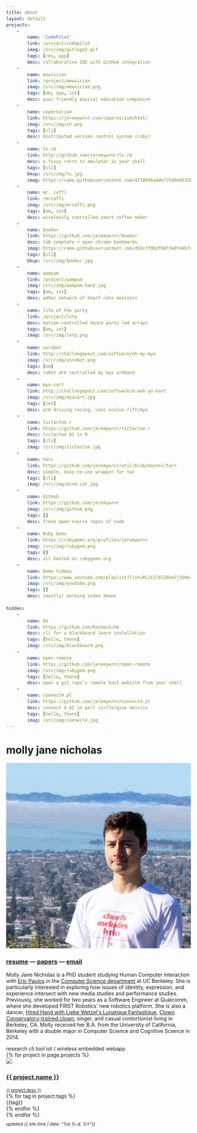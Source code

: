 ```yaml
---
title: about
layout: default
projects:
    -
        name: 'CodePilot'
        link: /project/codepilot
        imag: /src/img/gitlogo2.gif
        tags: [res, app]
        desc: collaborative IDE with GitHub integration
    -
        name: mewsician
        link: /project/mewsician
        imag: /src/img/mewsician.png
        tags: [em, app, iot]
        desc: your friendly musical education companion
    -
        name: copernicium
        link: https://jeremywrnr.com/copernicium/html/
        imag: /src/img/cn.png
        tags: [cli]
        desc: distributed version control system (ruby)
    -
        name: tv.rb
        link: http://github.com/jeremywrnr/tv.rb
        desc: a fuzzy retro tv emulator in your shell
        tags: [cli]
        bkup: /src/img/tv.jpg
        imag: https://camo.githubusercontent.com/4710696a4de77540e0532b2513476ef0dbc2b52d/687474703a2f2f692e696d6775722e636f6d2f69325a557059682e676966
    -
        name: mr. coffi
        link: /mrcoffi
        imag: /src/img/mrcoffi.png
        tags: [em, iot]
        desc: wirelessly controlled smart coffee maker
    -
        name: booker
        link: https://github.com/jeremywrnr/booker
        desc: tab complete + open chrome bookmarks
        imag: https://camo.githubusercontent.com/d5bcff9b2f68f340f445fd1e24df4fc4cb9bcd62/687474703a2f2f692e696d6775722e636f6d2f7979647162336d2e676966
        tags: [cli]
        bkup: /src/img/booker.jpg
    -
        name: wampum
        link: /project/wampum
        imag: /src/img/wampum-hand.jpg
        tags: [em, iot]
        desc: adhoc network of heart-rate monitors
    -
        name: life of the party
        link: /project/lotp
        desc: motion-controlled dance party led arrays
        tags: [em, iot]
        imag: /src/img/lotp.png
    -
        name: unrobot
        link: http://challengepost.com/software/oh-my-myo
        imag: /src/img/unrobot.png
        tags: [em]
        desc: robot arm controlled by myo armband
    -
        name: myo-cart
        link: http://challengepost.com/software/m-aah-yo-kart
        imag: /src/img/myocart.jpg
        tags: [iot]
        desc: arm driving racing, uses oculus rift/myo
    -
        name: tictactoe.r
        link: https://github.com/jeremywrnr/tictactoe.r
        desc: tictactoe AI in R
        tags: [cli]
        imag: /src/img/tictactoe.jpg
    -
        name: tarr
        link: https://github.com/jeremywrnr/util/blob/master/tarr
        desc: simple, easy-to-use wrapper for tar
        tags: [cli]
        imag: /src/img/mind-cat.jpg
    -
        name: GitHub
        link: https://github.com/jeremywrnr
        imag: /src/img/github.png
        tags: []
        desc: fresh open-source repos of code
    -
        name: Ruby Gems
        link: https://rubygems.org/profiles/jeremywrnr
        imag: /src/img/rubygem.png
        tags: []
        desc: all hosted on rubygems.org
    -
        name: Demo Videos
        link: https://www.youtube.com/playlist?list=PL3iSl6720Vm7j3O9ex-FjVuZ9ZaiL4ph0
        imag: /src/img/youtube.png
        tags: []
        desc: (mostly) working video demos

hidden:
    -
        name: bb
        link: https://github.com/RocHack/bb
        desc: cli for a blackboard learn installation
        tags: [hello, there]
        imag: /src/img/blackboard.png
    -
        name: open-remote
        link: https://github.com/jeremywrnr/open-remote
        imag: /src/img/rubygem.png
        tags: [hello, there]
        desc: open a git repo's remote host website from your shell
    -
        name: connect4.pl
        link: https://github.com/jeremywrnr/connect4.pl
        desc: connect 4 AI in perl <i>(forgive me)</i>
        tags: [hello, there]
        imag: /src/img/connect4.jpg
---
```



# molly jane nicholas

<div class="clearfix">
<img id="prof" alt="Look on my Face, ye mighty, and despair. " src="/src/img/hills.jpg">

<h3>
<a href="/cv">resume</a> —
<a href="/papers">papers</a> —
<a href="&#109;&#097;&#105;&#108;&#116;&#111;:&#106;&#101;&#114;&#101;&#109;&#121;&#046;&#119;&#097;&#114;&#110;&#101;&#114;&#064;&#098;&#101;&#114;&#107;&#101;&#108;&#101;&#121;&#046;&#101;&#100;&#117;">email</a>
</h3>

<p> Molly Jane Nicholas is a PhD student studying Human Computer Interaction 
  with <a href="http://www.paulos.net/">Eric Paulos</a> in the <a href="http://www.cs.berkeley.edu" target="_blank">Computer Science department</a> at UC Berkeley. She is particularly interested in exploring how issues of identity, expression, and experience intersect with new media studies and performance studies.  Previously, she worked for two years as a Software Engineer at Qualcomm, where she developed FIRST Robotics’ new robotics platform. She is also a dancer, <a href="http://www.lunfan.com/">Hired Hand with Liebe Wetzel's Lunatique Fantastique</a>, <a href="http://circuscenter.org/clown">Clown Conservatory-trained clown</a>, singer, and casual contortionist living in Berkeley, CA.  Molly received her B.A. from the University of California, Berkeley with a double major in Computer Science and Cognitive Science in 2014. </p>

</div><!--clearfix-->

<div id="tags">
  <span class="tag res">research</span>
  <span class="tag cli">cli tool</span>
  <span class="tag iot">iot / wireless</span>
  <span class="tag em">embedded</span>
  <span class="tag app">webapp</span>
</div>

<div id='projects'>
{% for project in page.projects %}
<div class="project">
  <a href="{{ project.link }}">
  <img src="{{ project.imag }}" class="project-image"/>
  <div class="project-info">
  <h3>{{ project.name }} </h3>
  <small>{{ project.desc }}</small>
  </div>
  </a>
  <div class="project-tags">
  {% for tag in project.tags %} <div class="tag {{tag}}">{{tag}}</div>
  {% endfor %}</div>
</div>
{% endfor %}
</div>


<p style="margin: 0.5em 0em 10em 0em;">
<small><i>
<!--<a href="/mit-license">license</a> --->
updated {{ site.time | date: "%b %-d, %Y"}} </i></small>
</p>

<footer>
<script src="/src/js/project.js" async>
</footer>

